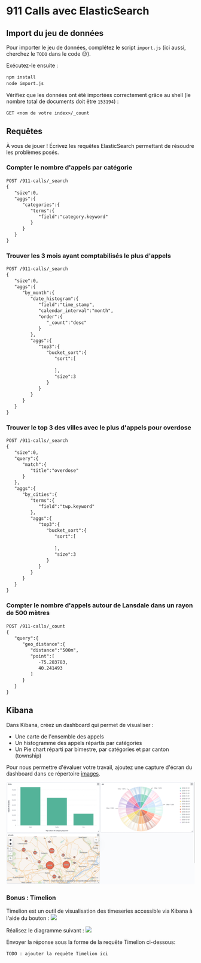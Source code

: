# 911 Calls avec ElasticSearch

## Import du jeu de données

Pour importer le jeu de données, complétez le script `import.js` (ici aussi, cherchez le `TODO` dans le code :wink:).

Exécutez-le ensuite :

```bash
npm install
node import.js
```

Vérifiez que les données ont été importées correctement grâce au shell (le nombre total de documents doit être `153194`) :

```
GET <nom de votre index>/_count
```

## Requêtes

À vous de jouer ! Écrivez les requêtes ElasticSearch permettant de résoudre les problèmes posés.


### Compter le nombre d'appels par catégorie
```
POST /911-calls/_search
{
   "size":0,
   "aggs":{
      "categories":{
         "terms":{
            "field":"category.keyword"
         }
      }
   }
}
```

### Trouver les 3 mois ayant comptabilisés le plus d'appels
```
POST /911-calls/_search
{
   "size":0,
   "aggs":{
      "by_month":{
         "date_histogram":{
            "field":"time_stamp",
            "calendar_interval":"month",
            "order":{
               "_count":"desc"
            }
         },
         "aggs":{
            "top3":{
               "bucket_sort":{
                  "sort":[
                     
                  ],
                  "size":3
               }
            }
         }
      }
   }
}
```


### Trouver le top 3 des villes avec le plus d'appels pour overdose
```
POST /911-calls/_search
{
   "size":0,
   "query":{
      "match":{
         "title":"overdose"
      }
   },
   "aggs":{
      "by_cities":{
         "terms":{
            "field":"twp.keyword"
         },
         "aggs":{
            "top3":{
               "bucket_sort":{
                  "sort":[
                     
                  ],
                  "size":3
               }
            }
         }
      }
   }
}
```


### Compter le nombre d'appels autour de Lansdale dans un rayon de 500 mètres
```
POST /911-calls/_count
{
   "query":{
      "geo_distance":{
         "distance":"500m",
         "point":[
            -75.283783,
            40.241493
         ]
      }
   }
}
```


## Kibana

Dans Kibana, créez un dashboard qui permet de visualiser :

* Une carte de l'ensemble des appels
* Un histogramme des appels répartis par catégories
* Un Pie chart réparti par bimestre, par catégories et par canton (township)

Pour nous permettre d'évaluer votre travail, ajoutez une capture d'écran du dashboard dans ce répertoire [images](images).

![](images/dashboard.png)


### Bonus : Timelion
Timelion est un outil de visualisation des timeseries accessible via Kibana à l'aide du bouton : ![](images/timelion.png)

Réalisez le diagramme suivant :
![](images/timelion-chart.png)

Envoyer la réponse sous la forme de la requête Timelion ci-dessous:  

```
TODO : ajouter la requête Timelion ici
```
